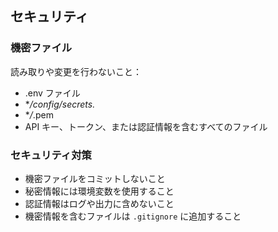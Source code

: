 <!-- このファイルはai-instructions/rules以下のファイルによって自動生成されます。直接書き込むことを禁止します。編集したい場合は、ai-instructions/rules以下のファイルを編集し、scriptを実行してください。 -->

## セキュリティ

### 機密ファイル

読み取りや変更を行わないこと：

- .env ファイル
- \*_/config/secrets._
- \*_/_.pem
- API キー、トークン、または認証情報を含むすべてのファイル

### セキュリティ対策

- 機密ファイルをコミットしないこと
- 秘密情報には環境変数を使用すること
- 認証情報はログや出力に含めないこと
- 機密情報を含むファイルは `.gitignore` に追加すること

